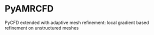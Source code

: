 # PyAMRCFD
PyCFD extended with adaptive mesh refinement: local gradient based refinement on unstructured meshes
